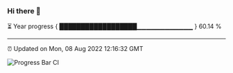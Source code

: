 ### Hi there 👋

⏳ Year progress { ██████████████████▁▁▁▁▁▁▁▁▁▁▁▁ } 60.14 %

---

⏰ Updated on Mon, 08 Aug 2022 12:16:32 GMT

![Progress Bar CI](https://github.com/Shyam-Makwana/GitHub-Actions-Demo/workflows/Progress%20Bar%20CI/badge.svg)

